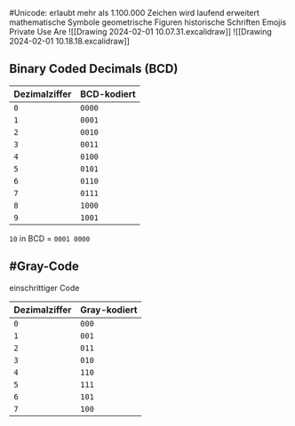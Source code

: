 #Unicode:
	erlaubt mehr als 1.100.000 Zeichen
	wird laufend erweitert
	mathematische Symbole
	geometrische Figuren
	historische Schriften
	Emojis
	Private Use Are
![[Drawing 2024-02-01 10.07.31.excalidraw]]
![[Drawing 2024-02-01 10.18.18.excalidraw]]
## Binary Coded Decimals (BCD)
| Dezimalziffer | BCD-kodiert |
| ---- | ---- |
| `0` | `0000` |
| `1` | `0001` |
| `2` | `0010` |
| `3` | `0011` |
| `4` | `0100` |
| `5` | `0101` |
| `6` | `0110` |
| `7` | `0111` |
| `8` | `1000` |
| `9` | `1001` |
`10` in BCD = `0001 0000`

## #Gray-Code
einschrittiger Code

| Dezimalziffer | Gray-kodiert |
|--|--|
|`0` |`000` |
|`1` |`001` |
|`2` |`011` |
|`3` |`010` |
|`4` |`110` |
|`5` |`111` |
|`6` |`101` |
|`7` |`100` |

